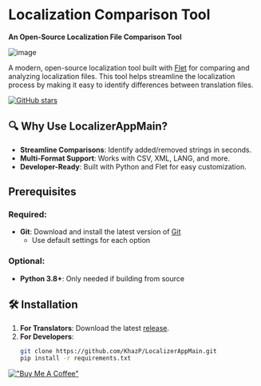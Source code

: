 # Localization Comparison Tool

**An Open-Source Localization File Comparison Tool**

![image](https://github.com/user-attachments/assets/2a19bfb0-9ecf-40b4-9286-02ac368618b9)

A modern, open-source localization tool built with [Flet](https://flet.dev/) for comparing and analyzing localization files. This tool helps streamline the localization process by making it easy to identify differences between translation files.

[![GitHub stars](https://img.shields.io/github/stars/KhazP/LocalizerAppMain)](https://github.com/KhazP/LocalizerAppMain/stargazers)  

## 🔍 Why Use LocalizerAppMain?  
- **Streamline Comparisons**: Identify added/removed strings in seconds.  
- **Multi-Format Support**: Works with CSV, XML, LANG, and more.  
- **Developer-Ready**: Built with Python and Flet for easy customization.
  
## Prerequisites

### Required:
- **Git**: Download and install the latest version of [Git](https://git-scm.com/downloads/win)
  - Use default settings for each option

### Optional:
- **Python 3.8+**: Only needed if building from source

## 🛠️ Installation  
1. **For Translators**: Download the latest [release](https://github.com/KhazP/LocalizerAppMain/releases).  
2. **For Developers**:  
   ```bash  
   git clone https://github.com/KhazP/LocalizerAppMain.git  
   pip install -r requirements.txt
   ```

[!["Buy Me A Coffee"](https://www.buymeacoffee.com/assets/img/custom_images/orange_img.png)](https://www.buymeacoffee.com/alpyalayg)
